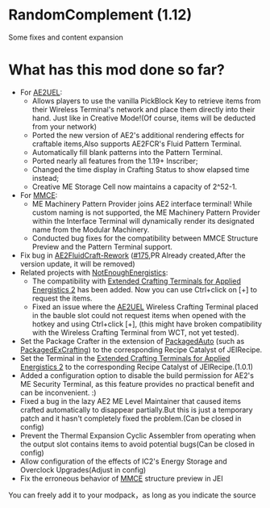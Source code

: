 # RandomComplement (1.12)

Some fixes and content expansion

# What has this mod done so far?

 - For [AE2UEL](https://github.com/AE2-UEL/Applied-Energistics-2):
   - Allows players to use the vanilla PickBlock Key to retrieve items from their Wireless Terminal's network and place them directly into their hand. Just like in Creative Mode!(Of course, items will be deducted from your network)
   - Ported the new version of AE2's additional rendering effects for craftable items,Also supports AE2FCR's Fluid Pattern Terminal.
   - Automatically fill blank patterns into the Pattern Terminal.
   - Ported nearly all features from the 1.19+ Inscriber; 
   - Changed the time display in Crafting Status to show elapsed time instead; 
   - Creative ME Storage Cell now maintains a capacity of 2^52-1.
 - For [MMCE](https://github.com/NovaEngineering-Source/ModularMachinery-Community-Edition):
   - ME Machinery Pattern Provider joins AE2 interface terminal! While custom naming is not supported, the ME Machinery Pattern Provider within the Interface Terminal will dynamically render its designated name from the Modular Machinery.
   - Conducted bug fixes for the compatibility between MMCE Structure Preview and the Pattern Terminal support.
 - Fix bug in [AE2FluidCraft-Rework](https://github.com/Circulate233/AE2FluidCraft-Rework) ([#175](https://github.com/AE2-UEL/AE2FluidCraft-Rework/issues/175),PR Already created,After the version update, it will be removed)
 - Related projects with [NotEnoughEnergistics](https://github.com/vfyjxf/NotEnoughEnergistics):
   - The compatibility with [Extended Crafting Terminals for Applied Energistics 2](https://github.com/0xC4DE/Extended-Crafting-Terminals-For-AE2) has been added. Now you can use Ctrl+click on [+] to request the items.
   - Fixed an issue where the [AE2UEL](https://github.com/AE2-UEL/Applied-Energistics-2) Wireless Crafting Terminal placed in the bauble slot could not request items when opened with the hotkey and using Ctrl+click [+], (this might have broken compatibility with the Wireless Crafting Terminal from WCT, not yet tested).
 - Set the Package Crafter in the extension of [PackagedAuto](https://github.com/TheLMiffy1111/PackagedAuto) (such as [PackagedExCrafting](https://github.com/TheLMiffy1111/PackagedExCrafting)) to the corresponding Recipe Catalyst of JEIRecipe.
 - Set the Terminal in the [Extended Crafting Terminals for Applied Energistics 2](https://github.com/0xC4DE/Extended-Crafting-Terminals-For-AE2) to the corresponding Recipe Catalyst of JEIRecipe.(1.0.1)
- Added a configuration option to disable the build permission for AE2's ME Security Terminal, as this feature provides no practical benefit and can be inconvenient. :)
- Fixed a bug in the lazy AE2 ME Level Maintainer that caused items crafted automatically to disappear partially.But this is just a temporary patch and it hasn't completely fixed the problem.(Can be closed in config)
- Prevent the Thermal Expansion Cyclic Assembler from operating when the output slot contains items to avoid potential bugs(Can be closed in config)
- Allow configuration of the effects of IC2's Energy Storage and Overclock Upgrades(Adjust in config)
- Fix the erroneous behavior of [MMCE](https://github.com/NovaEngineering-Source/ModularMachinery-Community-Edition) structure preview in JEI

You can freely add it to your modpack，as long as you indicate the source
